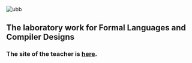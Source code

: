 ![ubb](https://user-images.githubusercontent.com/64086283/102396628-5faa7780-3fe5-11eb-9c8e-cd192a6bdfd6.png)
## The laboratory work for Formal Languages and Compiler Designs
### The site of the teacher is [here](https://motogna.wordpress.com/courses/).
